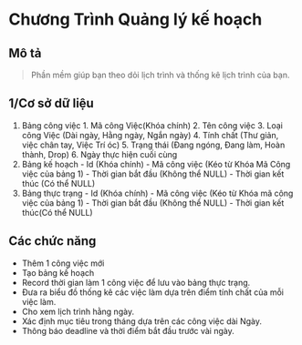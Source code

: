 # Chương Trình Quảng lý kế hoạch

## Mô tả
 >  Phần mềm giúp bạn theo dỏi lịch trình và thống kê lịch trình của bạn.

## 1/Cơ sở dữ liệu
  1. Bảng công việc
    1. Mã công Việc(Khóa chính)
    2. Tên công việc
    3. Loại công Việc (Dài ngày, Hằng ngày, Ngắn ngày)
    4. Tính chất (Thư giản, việc chân tay, Việc Trí óc)
    5. Trạng thái (Đang ngóng, Đang làm, Hoàn thành, Drop)
    6. Ngày thực hiện cuối cùng
  2. Bảng kế hoạch
    - Id (Khóa chính)
    - Mã công việc (Kéo từ Khóa Mã Công việc của bảng 1)
    - Thời gian bắt đầu (Không thể NULL)
    - Thời gian kết thúc (Có thể NULL)
  3. Bảng thực trạng
    - Id (Khóa chính)
    - Mã công việc (Kéo từ Khóa mã công việc của bảng 1)
    - Thời gian bắt đầu (Không thể NULL)
    - Thời gian kết thúc(Có thể NULL)

## Các chức năng
- Thêm 1 công việc mới
- Tạo bảng kế hoạch
- Record thời gian làm 1 công việc để lưu vào bảng thực trạng.
- Đưa ra biểu đồ thống kê các việc làm dựa trên điểm tính chất của mỗi việc làm.
- Cho xem lịch trình hằng ngày.
- Xác định mục tiêu trong tháng dựa trên các công việc dài Ngày.
- Thông báo deadline và thời điểm bắt đầu trước vài ngày.
